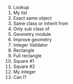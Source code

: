 0. Lookup
1. My list
2. Exact same object
3. Same class or inherit from
4. Only sub class of
5. Geometry module
6. Improve geometry
7. Integer Validator
8. Rectangle
9. Full rectangle
10. Square #1
11. Square #2
12. My integer
13. Can I?